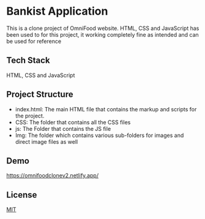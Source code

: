 
# Bankist Application

This is a clone project of OmniFood website. HTML, CSS and JavaScript has been used to for this project, it working completely fine as intended and can be used for reference


## Tech Stack

HTML, CSS and JavaScript


## Project Structure
* index.html: The main HTML file that contains the markup and scripts for the project.
* CSS: The folder that contains all the CSS files
* js: The Folder that contains the JS file
* Img: The folder which contains various sub-folders for images and direct image files as well


## Demo

https://omnifoodclonev2.netlify.app/

## License

[MIT](https://choosealicense.com/licenses/mit/)

